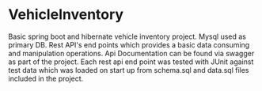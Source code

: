 # VehicleInventory

Basic spring boot and hibernate vehicle inventory project. Mysql used as primary DB.
Rest API's end points which provides a basic data consuming and manipulation operations.
Api Documentation can be found via swagger as part of the project.
Each rest api end point was tested with JUnit against test data which was loaded on start up
from schema.sql and data.sql files included in the project.
